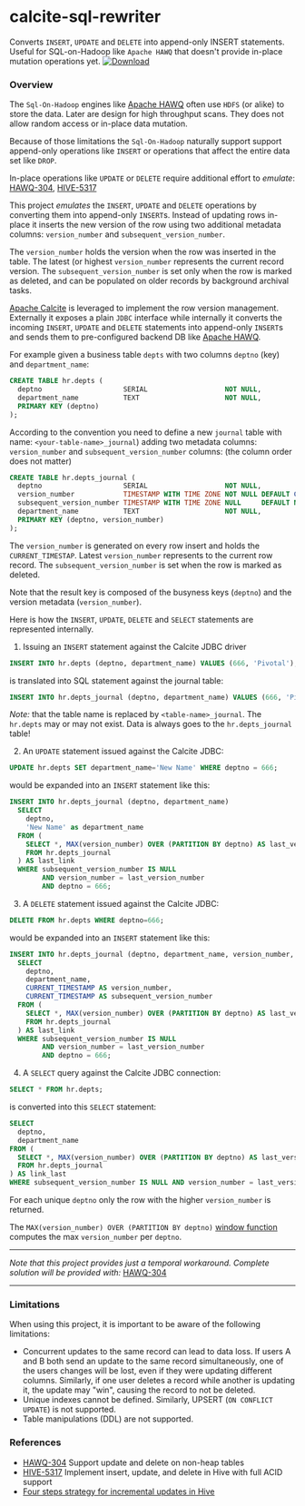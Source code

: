 # calcite-sql-rewriter
Converts `INSERT`, `UPDATE` and `DELETE` into append-only INSERT statements.
Useful for SQL-on-Hadoop like `Apache HAWQ` that doesn't provide in-place mutation operations yet.
[ ![Download](https://api.bintray.com/packages/big-data/maven/calcite-sql-rewriter/images/download.svg) ](https://api.bintray.com/packages/big-data/maven/calcite-sql-rewriter/_latestVersion)

### Overview
The `Sql-On-Hadoop` engines like [Apache HAWQ](http://hawq.incubator.apache.org/) often use `HDFS` (or alike) to store the data.
Later are design for high throughput scans. They does not allow random access or in-place data mutation.

Because of those limitations the `Sql-On-Hadoop` naturally support support append-only operations like `INSERT`
or operations that affect the entire data set like `DROP`.

In-place operations like `UPDATE` or `DELETE` require additional effort to _emulate_:
[HAWQ-304](https://issues.apache.org/jira/browse/HAWQ-304), [HIVE-5317](https://issues.apache.org/jira/browse/HIVE-5317)

This project _emulates_ the `INSERT`, `UPDATE` and `DELETE` operations by converting them into
append-only `INSERT`s. Instead of updating rows in-place it inserts the new version of the row using two
additional metadata columns: `version_number` and `subsequent_version_number`. 

The `version_number` holds the version when the row was inserted in the table. The latest (or highest `version_number` 
represents the current record version. The `subsequent_version_number` is set only when the row is marked as deleted, 
and can be populated on older records by background archival tasks.

[Apache Calcite](https://calcite.apache.org/) is leveraged to implement the row version management. Externally it exposes a 
plain `JDBC` interface while internally it converts the incoming `INSERT`, `UPDATE` and `DELETE` statements into 
append-only `INSERT`s and sends them to pre-configured backend DB like [Apache HAWQ](http://hawq.incubator.apache.org/).

For example given a business table `depts` with two columns `deptno` (key) and `department_name`:
```sql
CREATE TABLE hr.depts (
  deptno                    SERIAL                   NOT NULL,
  department_name           TEXT                     NOT NULL,
  PRIMARY KEY (deptno)
);
```
According to the convention you need to define a new `journal` table with name: `<your-table-name>_journal`) adding
two metadata columns: `version_number` and `subsequent_version_number` columns: (the column order does not matter)
```sql
CREATE TABLE hr.depts_journal (
  deptno                    SERIAL                   NOT NULL,
  version_number            TIMESTAMP WITH TIME ZONE NOT NULL DEFAULT CURRENT_TIMESTAMP,
  subsequent_version_number TIMESTAMP WITH TIME ZONE NULL     DEFAULT NULL,
  department_name           TEXT                     NOT NULL,
  PRIMARY KEY (deptno, version_number)
);
```
The `version_number` is generated on every row insert and holds the `CURRENT_TIMESTAP`. Latest `version_number` 
represents to the current row record.
The `subsequent_version_number` is set when the row is marked as deleted.

Note that the result key is composed of the busyness keys (`deptno`) and the version metadata (`version_number`). 

Here is how the `INSERT`, `UPDATE`, `DELETE` and `SELECT` statements are represented internally.

1. Issuing an `INSERT` statement against the Calcite JDBC driver
```sql
INSERT INTO hr.depts (deptno, department_name) VALUES (666, 'Pivotal');
```
is translated into SQL statement against the journal table:
```sql
INSERT INTO hr.depts_journal (deptno, department_name) VALUES (666, 'Pivotal');
```
_Note:_ that the table name is replaced by `<table-name>_journal`. The `hr.depts` may or may not exist. Data is
always goes to the `hr.depts_journal` table!

2. An `UPDATE` statement issued against the Calcite JDBC:
```sql
UPDATE hr.depts SET department_name='New Name' WHERE deptno = 666;
```
would be expanded into an `INSERT` statement like this:
```sql
INSERT INTO hr.depts_journal (deptno, department_name)
  SELECT
    deptno,
    'New Name' as department_name
  FROM (
    SELECT *, MAX(version_number) OVER (PARTITION BY deptno) AS last_version_number
    FROM hr.depts_journal    
  ) AS last_link
  WHERE subsequent_version_number IS NULL
        AND version_number = last_version_number
        AND deptno = 666;
```
3. A `DELETE` statement issued against the Calcite JDBC:
```sql
DELETE FROM hr.depts WHERE deptno=666;
```
would be expanded into an `INSERT` statement like this:
```sql
INSERT INTO hr.depts_journal (deptno, department_name, version_number, subsequent_version_number)
  SELECT
    deptno,
    department_name,
    CURRENT_TIMESTAMP AS version_number,
    CURRENT_TIMESTAMP AS subsequent_version_number
  FROM (
    SELECT *, MAX(version_number) OVER (PARTITION BY deptno) AS last_version_number
    FROM hr.depts_journal    
  ) AS last_link
  WHERE subsequent_version_number IS NULL
        AND version_number = last_version_number
        AND deptno = 666;
```

4. A `SELECT` query against the Calcite JDBC connection:

```sql
SELECT * FROM hr.depts;
```
is converted into this `SELECT` statement:
```sql
SELECT
  deptno,
  department_name
FROM (
  SELECT *, MAX(version_number) OVER (PARTITION BY deptno) AS last_version_number
  FROM hr.depts_journal
) AS link_last
WHERE subsequent_version_number IS NULL AND version_number = last_version_number;
```
For each unique `deptno` only the row with the higher `version_number` is returned. 

The `MAX(version_number) OVER (PARTITION BY deptno)` [window function](https://www.postgresql.org/docs/9.6/static/tutorial-window.html) computes the 
max `version_number` per `deptno`.

---
_Note that this project provides just a temporal workaround. Complete solution will be provided with:_ [HAWQ-304](https://issues.apache.org/jira/browse/HAWQ-304)

---

### Limitations

When using this project, it is important to be aware of the following limitations:

* Concurrent updates to the same record can lead to data loss. If users A and B both send an update to the same record
  simultaneously, one of the users changes will be lost, even if they were updating different columns. Similarly, if one
  user deletes a record while another is updating it, the update may "win", causing the record to not be deleted.
* Unique indexes cannot be defined. Similarly, UPSERT (`ON CONFLICT UPDATE`) is not supported.
* Table manipulations (DDL) are not supported.

### References
* [HAWQ-304](https://issues.apache.org/jira/browse/HAWQ-304) Support update and delete on non-heap tables
* [HIVE-5317](https://issues.apache.org/jira/browse/HIVE-5317) Implement insert, update, and delete in Hive with full ACID support
* [Four steps strategy for incremental updates in Hive](https://hortonworks.com/blog/four-step-strategy-incremental-updates-hive/)
